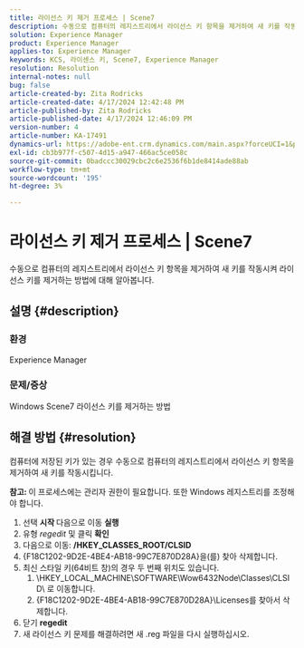```yaml
---
title: 라이선스 키 제거 프로세스 | Scene7
description: 수동으로 컴퓨터의 레지스트리에서 라이선스 키 항목을 제거하여 새 키를 작동시켜 라이선스 키를 제거하는 방법에 대해 알아봅니다.
solution: Experience Manager
product: Experience Manager
applies-to: Experience Manager
keywords: KCS, 라이센스 키, Scene7, Experience Manager
resolution: Resolution
internal-notes: null
bug: false
article-created-by: Zita Rodricks
article-created-date: 4/17/2024 12:42:48 PM
article-published-by: Zita Rodricks
article-published-date: 4/17/2024 12:46:09 PM
version-number: 4
article-number: KA-17491
dynamics-url: https://adobe-ent.crm.dynamics.com/main.aspx?forceUCI=1&pagetype=entityrecord&etn=knowledgearticle&id=0d2bd8fc-b7fc-ee11-a1ff-6045bd0065b6
exl-id: cb3b977f-c507-4d15-a947-466ac5ce058c
source-git-commit: 0badccc30029cbc2c6e2536f6b1de8414ade88ab
workflow-type: tm+mt
source-wordcount: '195'
ht-degree: 3%

---
```


# 라이선스 키 제거 프로세스 | Scene7


수동으로 컴퓨터의 레지스트리에서 라이선스 키 항목을 제거하여 새 키를 작동시켜 라이선스 키를 제거하는 방법에 대해 알아봅니다.

## 설명 {#description}


### <b>환경</b>

Experience Manager



### <b>문제/증상</b>

Windows Scene7 라이선스 키를 제거하는 방법


## 해결 방법 {#resolution}


컴퓨터에 저장된 키가 있는 경우 수동으로 컴퓨터의 레지스트리에서 라이선스 키 항목을 제거하여 새 키를 작동시킵니다.

<b>참고: </b>이 프로세스에는 관리자 권한이 필요합니다. 또한 Windows 레지스트리를 조정해야 합니다.

1. 선택 <b>시작 </b>다음으로 이동 <b>실행</b>
2. 유형 *regedit* 및 클릭 <b>확인</b>
3. 다음으로 이동: <b>/HKEY_CLASSES_ROOT/CLSID</b>
4. {F18C1202-9D2E-4BE4-AB18-99C7E870D28A}을(를) 찾아 삭제합니다.
5. 최신 스타일 키(64비트 창)의 경우 두 번째 위치도 있습니다.
   1. \HKEY_LOCAL_MACHINE\SOFTWARE\Wow6432Node\Classes\CLSID\ 로 이동합니다.
   2. {F18C1202-9D2E-4BE4-AB18-99C7E870D28A}\Licenses를 찾아서 삭제합니다.
6. 닫기 <b>regedit</b>
7. 새 라이선스 키 문제를 해결하려면 새 .reg 파일을 다시 실행하십시오.
